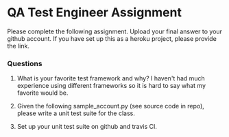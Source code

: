 # QA Test Engineer Assignment #

Please complete the following assignment. Upload your final answer to your github account. If you have set up this as a heroku project, please provide the link.

### Questions ###

1. What is your favorite test framework and why?
   I haven't had much experience using different frameworks so it is hard to say what my favorite would be.
2. Given the following sample_account.py (see source code in repo), please write a unit test suite for the class.

3. Set up your unit test suite on github and travis CI.


